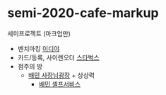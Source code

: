 # semi-2020-cafe-markup

세미프로젝트 (마크업만)

- 벤치마킹 [이디야](https://www.ediya.com/)
- 카드/등록, 사이렌오더 [스타벅스](https://www.starbucks.co.kr/index.do)
- 점주의 방
  - [배민 사장님광장](https://ceo.baemin.com/#/about/baemin) + 상상력
    - [배민 셀프서비스](https://ceo.baemin.com/guide/detail/G51001)
